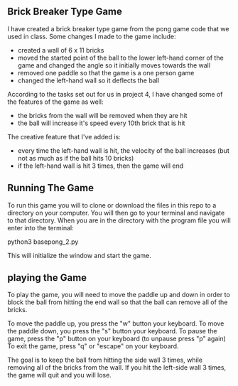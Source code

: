 <h2>Brick Breaker Type Game</h2>

I have created a brick breaker type game from the pong game code that we used in class.
Some changes I made to the game include:

* created a wall of 6 x 11 bricks
* moved the started point of the ball to the lower left-hand corner of the game and changed the angle so it initially moves towards the wall
* removed one paddle so that the game is a one person game
* changed the left-hand wall so it deflects the ball

According to the tasks set out for us in project 4, I have changed some of the features of the game as well:

* the bricks from the wall will be removed when they are hit
* the ball will increase it's speed every 10th brick that is hit

The creative feature that I've added is:

* every time the left-hand wall is hit, the velocity of the ball increases (but not as much as if the ball hits 10 bricks)
* if the left-hand wall is hit 3 times, then the game will end

<h2>Running The Game</h2>

To run this game you will to clone or download the files in this repo to a directory on your computer.
You will then go to your terminal and navigate to that directory. When you are in the directory with the program file you will enter into the terminal:

python3 basepong_2.py

This will initialize the window and start the game.

<h2>playing the Game</h2>
To play the game, you will need to move the paddle up and down in order to block the ball from hitting the end wall so that the ball can remove all of the bricks.

To move the paddle up, you press the "w" button your keyboard.
To move the paddle down, you press the "s" button your keyboard.
To pause the game, press the "p" button on your keyboard (to unpause press "p" again)
To exit the game, press "q" or "escape" on your keyboard.

The goal is to keep the ball from hitting the side wall 3 times, while removing all of the bricks from the wall. If you hit the left-side wall 3 times, the game will quit and you will lose. 
